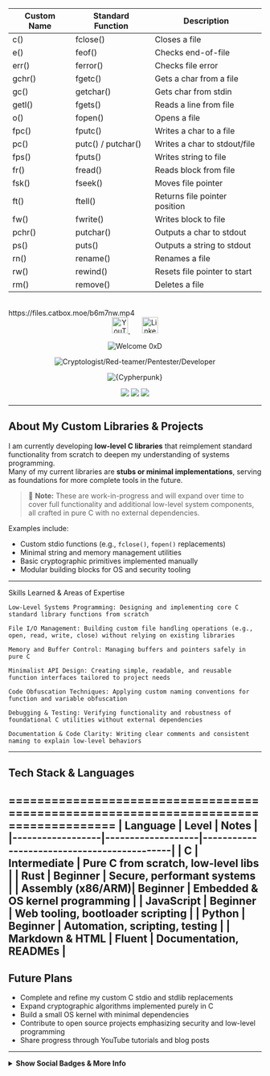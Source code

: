 | Custom Name | Standard Function  | Description                   |
| ----------- | ------------------ | ----------------------------- |
| c()         | fclose()           | Closes a file                 |
| e()         | feof()             | Checks end-of-file            |
| err()       | ferror()           | Checks file error             |
| gchr()      | fgetc()            | Gets a char from a file       |
| gc()        | getchar()          | Gets char from stdin          |
| getl()      | fgets()            | Reads a line from file        |
| o()         | fopen()            | Opens a file                  |
| fpc()       | fputc()            | Writes a char to a file       |
| pc()        | putc() / putchar() | Writes a char to stdout/file  |
| fps()       | fputs()            | Writes string to file         |
| fr()        | fread()            | Reads block from file         |
| fsk()       | fseek()            | Moves file pointer            |
| ft()        | ftell()            | Returns file pointer position |
| fw()        | fwrite()           | Writes block to file          |
| pchr()      | putchar()          | Outputs a char to stdout      |
| ps()        | puts()             | Outputs a string to stdout    |
| rn()        | rename()           | Renames a file                |
| rw()        | rewind()           | Resets file pointer to start  |
| rm()        | remove()           | Deletes a file                |

<br>
https://files.catbox.moe/b6m7nw.mp4

<!-- Social Links -->
<p align="center" style="margin-top: 0;">
  <a href="https://www.youtube.com/@kad3n470" title="YouTube" target="_blank" rel="noopener noreferrer">
    <img width="32" alt="YouTube" src="https://i.imgur.com/qiXu7b2.png" />
  </a>
  &nbsp;&nbsp;&nbsp;&nbsp;&nbsp;
  <a href="https://www.linkedin.com/in/kaden-oberfeld/" title="LinkedIn" target="_blank" rel="noopener noreferrer">
    <img width="32" alt="LinkedIn" src="https://i.imgur.com/yRpa1dQ.png" />
  </a>
</p>

<!-- Typing SVG Headings -->
<p align="center">
  <img src="https://readme-typing-svg.demolab.com/?lines=Welcome%200xD&font=Fira%20Code&center=true&width=400&height=45&color=87CEEB&pause=0&speed=30&size=28&vCenter=true" alt="Welcome 0xD"/>
</p>
<p align="center">
  <img src="https://readme-typing-svg.demolab.com/?lines=(Cryptologist%2FRed-teamer%2FPentester%2FDeveloper)&font=Fira%20Code&center=true&width=600&height=45&color=708090&pause=0&speed=50&size=22&vCenter=true" alt="Cryptologist/Red-teamer/Pentester/Developer"/>
</p>
<p align="center">
  <img src="https://readme-typing-svg.demolab.com/?lines={Cypherpunk}&font=Fira%20Code&center=true&width=600&height=45&color=4682B4&pause=3000&speed=70&size=22&vCenter=true" alt="{Cypherpunk}"/>
</p>

<!-- GitHub Stats -->
<p align="center">
  <img src="https://github-readme-stats.vercel.app/api?username=Kad3n13&show_icons=true&theme=radical&bg_color=1F222E&title_color=87CEEB&icon_color=708090&hide_border=true"/>
  <img src="https://github-readme-stats.vercel.app/api/top-langs/?username=Kad3n13&layout=compact&theme=radical&bg_color=1F222E&title_color=708090&hide_border=true&langs_count=8"/>
  <img src="https://github-readme-streak-stats.herokuapp.com/?user=Kad3n13&theme=radical&background=1F222E&ring=87CEEB&fire=708090&currStreakNum=4682B4&sideNums=708090&currStreakLabel=87CEEB&sideLabels=708090&dates=87CEEB&hide_border=true"/>
</p>

---

## About My Custom Libraries & Projects

I am currently developing **low-level C libraries** that reimplement standard functionality from scratch to deepen my understanding of systems programming.  
Many of my current libraries are **stubs or minimal implementations**, serving as foundations for more complete tools in the future.

> 🚧 **Note:** These are work-in-progress and will expand over time to cover full functionality and additional low-level system components, all crafted in pure C with no external dependencies.

Examples include:
- Custom stdio functions (e.g., `fclose()`, `fopen()` replacements)
- Minimal string and memory management utilities
- Basic cryptographic primitives implemented manually  
- Modular building blocks for OS and security tooling

---

Skills Learned & Areas of Expertise

    Low-Level Systems Programming: Designing and implementing core C standard library functions from scratch

    File I/O Management: Building custom file handling operations (e.g., open, read, write, close) without relying on existing libraries

    Memory and Buffer Control: Managing buffers and pointers safely in pure C

    Minimalist API Design: Creating simple, readable, and reusable function interfaces tailored to project needs

    Code Obfuscation Techniques: Applying custom naming conventions for function and variable obfuscation

    Debugging & Testing: Verifying functionality and robustness of foundational C utilities without external dependencies

    Documentation & Code Clarity: Writing clear comments and consistent naming to explain low-level behaviors

---

## Tech Stack & Languages
=====================================================================================
| Language         | Level             | Notes                                      |
|------------------|-------------------|--------------------------------------------|
| C                | Intermediate      | Pure C from scratch, low-level libs        |
| Rust             | Beginner          | Secure, performant systems                 |
| Assembly (x86/ARM)| Beginner         | Embedded & OS kernel programming           |
| JavaScript       |  Beginner         | Web tooling, bootloader scripting          |
| Python           | Beginner          | Automation, scripting, testing             |
| Markdown & HTML   | Fluent           | Documentation, READMEs                     |
 -----------------------------------------------------------------------------------

## Future Plans

- Complete and refine my custom C stdio and stdlib replacements  
- Expand cryptographic algorithms implemented purely in C  
- Build a small OS kernel with minimal dependencies  
- Contribute to open source projects emphasizing security and low-level programming  
- Share progress through YouTube tutorials and blog posts  

---

<details>
<summary><strong>Show Social Badges & More Info</strong></summary>

<!-- Social Badges -->
<p align="center">
  <a href="https://www.youtube.com/channel/UCxjgfIsIVTuHPeKE96vdKYg?sub_confirmation=1">
    <img alt="YouTube Subscribers" src="https://img.shields.io/youtube/channel/subscribers/UCxjgfIsIVTuHPeKE96vdKYg?style=for-the-badge&color=87CEEB&labelColor=708090" />
  </a>
  <a href="https://www.youtube.com/channel/UCxjgfIsIVTuHPeKE96vdKYg">
    <img alt="YouTube Views" src="https://img.shields.io/youtube/channel/views/UCxjgfIsIVTuHPeKE96vdKYg?style=for-the-badge&color=708090&labelColor=4682B4" />
  </a>
  <a href="https://github.com/Kad3n13?tab=repositories&sort=stargazers">
    <img alt="GitHub Stars" src="https://custom-icon-badges.demolab.com/github/stars/Kad3n13?color=4682B4&style=for-the-badge&labelColor=708090&logo=star" />
  </a>
  <a href="https://github.com/Kad3n13?tab=followers">
    <img alt="GitHub Followers" src="https://custom-icon-badges.demolab.com/github/followers/Kad3n13?color=87CEEB&labelColor=708090&style=for-the-badge&logo=person-add&label=Follow&logoColor=white" />
  </a>
</p>

</details>
